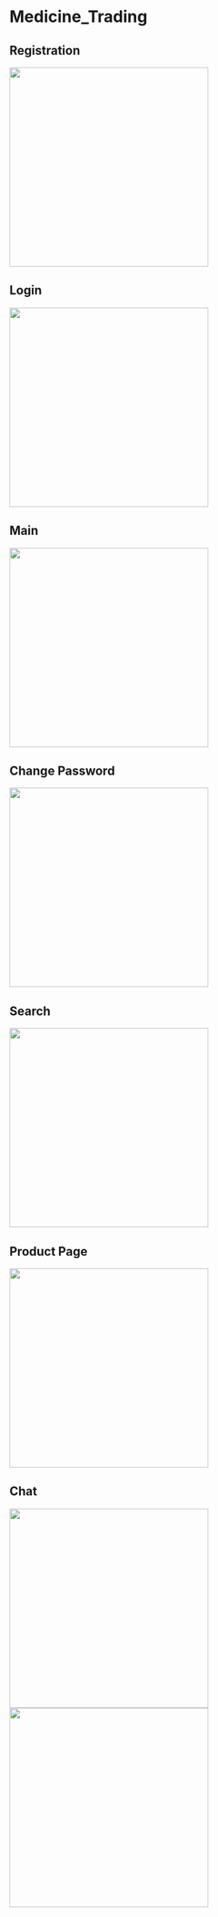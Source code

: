 # Medicine_Trading
<h2>Registration</h2>
<img src="image/p1.png" width="350"/>
<h2>Login</h2>
<img src="image/p2.png" width="350"/>
<h2>Main</h2>
<img src="image/p3.png" width="350"/>
<h2>Change Password</h2>
<img src="image/p4.png" width="350"/>
<h2>Search</h2>
<img src="image/p5.png" width="350">
<h2>Product Page</h2>
<img src="image/p6.png" width="350">
<h2>Chat</h2>
<img src="image/p7.png" width="350">
<img src="image/p8.png" width="350">
